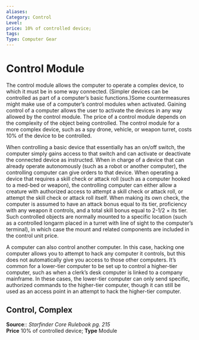 ```yaml
---
aliases: 
Category: Control
Level: 
price: 10% of controlled device;
tags: 
Type: Computer Gear
---
```


# Control Module

The control module allows the computer to operate a complex device, to which it must be in some way connected. (Simpler devices can be controlled as part of a computer’s basic functions.)Some countermeasures might make use of a computer’s control modules when activated. Gaining control of a computer allows the user to activate the devices in any way allowed by the control module. The price of a control module depends on the complexity of the object being controlled. The control module for a more complex device, such as a spy drone, vehicle, or weapon turret, costs 10% of the device to be controlled.

When controlling a basic device that essentially has an on/off switch, the computer simply gains access to that switch and can activate or deactivate the connected device as instructed. When in charge of a device that can already operate autonomously (such as a robot or another computer), the controlling computer can give orders to that device. When operating a device that requires a skill check or attack roll (such as a computer hooked to a med-bed or weapon), the controlling computer can either allow a creature with authorized access to attempt a skill check or attack roll, or attempt the skill check or attack roll itself. When making its own check, the computer is assumed to have an attack bonus equal to its tier, proficiency with any weapon it controls, and a total skill bonus equal to 2-1/2 × its tier. Such controlled objects are normally mounted to a specific location (such as a controlled longarm placed in a turret with line of sight to the computer’s terminal), in which case the mount and related components are included in the control unit price.

A computer can also control another computer. In this case, hacking one computer allows you to attempt to hack any computer it controls, but this does not automatically give you access to those other computers. It’s common for a lower-tier computer to be set up to control a higher-tier computer, such as when a clerk’s desk computer is linked to a company mainframe. In these cases, the lower-tier computer can only send specific, authorized commands to the higher-tier computer, though it can still be used as an access point in an attempt to hack the higher-tier computer.

## Control, Complex

**Source**:: _Starfinder Core Rulebook pg. 215_  
**Price** 10% of controlled device; **Type** Module
